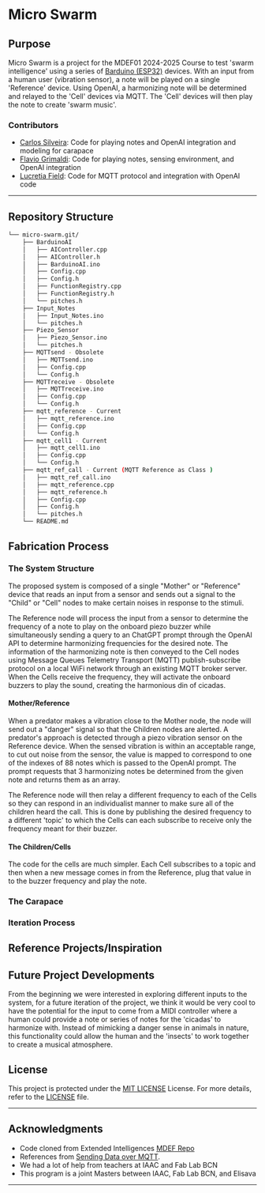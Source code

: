 # Micro Swarm 

##  Purpose

Micro Swarm is a project for the MDEF01 2024-2025 Course to test 'swarm intelligence' using a series of [Barduino (ESP32)](https://fablabbcn-projects.gitlab.io/electronics/barduino-docs/) devices. With an input from a human user (vibration sensor), a note will be played on a single 'Reference' device. Using OpenAI, a harmonizing note will be determined and relayed to the 'Cell' devices via MQTT. The 'Cell' devices will then play the note to create 'swarm music'. 

### Contributors

- [Carlos Silveira](https://carlossilveiradesign.gitbook.io/mdef-diary): Code for playing notes and OpenAI integration and modeling for carapace 
- [Flavio Grimaldi](https://flavio-grimaldi-students-iaac.gitbook.io/mdef_flavio_grimaldi): Code for playing notes, sensing environment, and OpenAI integration 
- [Lucretia Field](https://lkfield.github.io/mdef/): Code for MQTT protocol and integration with OpenAI code 

---

##  Repository Structure

```sh
└── micro-swarm.git/
    ├── BarduinoAI
    │   ├── AIController.cpp
    │   ├── AIController.h
    │   ├── BarduinoAI.ino
    │   ├── Config.cpp
    │   ├── Config.h
    │   ├── FunctionRegistry.cpp
    │   ├── FunctionRegistry.h
    │   └── pitches.h
    ├── Input_Notes
    │   ├── Input_Notes.ino
    │   └── pitches.h
    ├── Piezo_Sensor
    │   ├── Piezo_Sensor.ino
    │   └── pitches.h
    ├── MQTTsend - Obsolete 
    │   ├── MQTTsend.ino
    │   ├── Config.cpp
    │   └── Config.h
    ├── MQTTreceive - Obsolete
    │   ├── MQTTreceive.ino
    │   ├── Config.cpp
    │   └── Config.h
    ├── mqtt_reference - Current 
    │   ├── mqtt_reference.ino
    │   ├── Config.cpp
    │   └── Config.h
    ├── mqtt_cell1 - Current
    │   ├── mqtt_cell1.ino
    │   ├── Config.cpp
    │   └── Config.h
    ├── mqtt_ref_call - Current (MQTT Reference as Class )
    │   ├── mqtt_ref_call.ino
    │   ├── mqtt_reference.cpp
    │   ├── mqtt_reference.h
    │   ├── Config.cpp
    │   ├── Config.h
    │   └── pitches.h
    └── README.md
```
## Fabrication Process 
### The System Structure 

The proposed system is composed of a single "Mother" or "Reference" device that reads an input from a sensor and sends out a signal to the "Child" or "Cell" nodes to make certain noises in response to the stimuli. 

The Reference node will process the input from a sensor to determine the frequency of a note to play on the onboard piezo buzzer while simultaneously sending a query to an ChatGPT prompt through the OpenAI API to determine harmonizing frequencies for the desired note. The information of the harmonizing note is then conveyed to the Cell nodes using Message Queues Telemetry Transport (MQTT) publish-subscribe protocol on a local WiFi network through an existing MQTT broker server. When the Cells receive the frequency, they will activate the onboard buzzers to play the sound, creating the harmonious din of cicadas. 

#### Mother/Reference

When a predator makes a vibration close to the Mother node, the node will send out a "danger" signal so that the Children nodes are alerted. A predator's approach is detected through a piezo vibration sensor on the Reference device. When the sensed vibration is within an acceptable range, to cut out noise from the sensor, the value is mapped to correspond to one of the indexes of 88 notes which is passed to the OpenAI prompt. The prompt requests that 3 harmonizing notes be determined from the given note and returns them as an array. 

The Reference node will then relay a different frequency to each of the Cells so they can respond in an individualist manner to make sure all of the children heard the call. This is done by publishing the desired frequency to a different 'topic' to which the Cells can each subscribe to receive only the frequency meant for their buzzer. 

#### The Children/Cells

The code for the cells are much simpler. Each Cell subscribes to a topic and then when a new message comes in from the Reference, plug that value in to the buzzer frequency and play the note. 

### The Carapace 



### Iteration Process 



## Reference Projects/Inspiration 



## Future Project Developments 

From the beginning we were interested in exploring different inputs to the system, for a future iteration of the project, we think it would be very cool to have the potential for the input to come from a MIDI controller where a human could provide a note or series of notes for the 'cicadas' to harmonize with. Instead of mimicking a danger sense in animals in nature, this functionality could allow the human and the 'insects' to work together to create a musical atmosphere. 

##  License

This project is protected under the [MIT LICENSE](https://en.wikipedia.org/wiki/MIT_License) License. For more details, refer to the [LICENSE](/LICENSE) file.

---

##  Acknowledgments

- Code cloned from Extended Intelligences [MDEF Repo](https://github.com/matta-pie/MDEF)
- References from [Sending Data over MQTT](https://docs.arduino.cc/tutorials/uno-wifi-rev2/uno-wifi-r2-mqtt-device-to-device/).
- We had a lot of help from teachers at IAAC and Fab Lab BCN 
- This program is a joint Masters between IAAC, Fab Lab BCN, and Elisava 

---